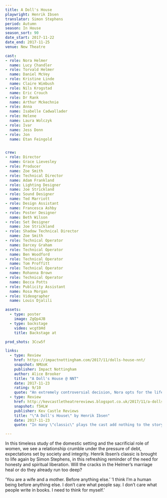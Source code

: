 ```yaml
---
title: A Doll's House
playwright: Henrik Ibsen
translator: Simon Stephens
period: Autumn
season: In House
season_sort: 90
date_start: 2017-11-22
date_end: 2017-11-25
venue: New Theatre

cast:
- role: Nora Helmer
  name: Lucy Chandler
- role: Torvald Helmer
  name: Daniel McVey
- role: Kristine Linde
  name: Claire Wimbush
- role: Nils Krogstad
  name: Eric Crouch
- role: Dr Rank
  name: Arthur Mckechnie
- role: Anna
  name: Isabelle Cadwallader
- role: Helene
  name: Laura Wolczyk
- role: Ivar
  name: Jess Donn
- role: Jon
  name: Etan Feingold


crew:
- role: Director
  name: Grace Lievesley
- role: Producer
  name: Zoe Smith
- role: Technical Director
  name: Adam Frankland
- role: Lighting Designer
  name: Joe Strickland
- role: Sound Designer
  name: Ted Marriott
- role: Design Assistant
  name: Francesca Ashby
- role: Poster Designer
  name: Beth Wilson
- role: Set Designer
  name: Joe Strickland
- role: Shadow Technical Director
  name: Zoe Smith
- role: Technical Operator
  name: Darcey Graham
- role: Technical Operator
  name: Ben Woodford
- role: Technical Operator
  name: Tom Proffitt
- role: Technical Operator
  name: Rohanna Brown
- role: Technical Operator
  name: Becca Potts
- role: Publicity Assistant
  name: Rosa Morgan
- role: Videographer
  name: Louis Djalili

assets:
  - type: poster
    image: ZgQp4JB
  - type: backstage
    video: wcgtbHd
    title: Backstage at

prod_shots: 3Ccw5f

links:
  - type: Review
    href: https://impactnottingham.com/2017/11/dolls-house-nnt/
    snapshot: NMUoK
    publisher: Impact Nottingham
    author: Alice Brooker
    title: "A Doll's House @ NNT"
    date: 2017-11-23
    rating: 9/10
    quote: "An extremely controversial decision, Nora opts for the life of a ‘human being above anything else’, and leaves the audience reflecting on how conventional morality has impacted what humans consider to be responsibilities of everyday life."
  - type: Review
    href: http://kevcastletheatrereviews.blogspot.co.uk/2017/11/a-dolls-house-by-henrik-ibsen.html
    snapshot: f5HLW
    publisher: Kev Castle Reviews
    title: "\"A Doll's House\" by Henrik Ibsen"
    date: 2017-11-23
    quote: "In many \"classic\" plays the cast add nothing to the story, this was the opposite as the cast, for me, made the play interesting and gave a freshness to the plots."

---
```


In this timeless study of the domestic setting and the sacrificial role of women, we see a relationship crumble under the pressure of debt, expectations set by society and integrity. Henrik Ibsen’s classic is brought to life again by Simon Stephens, in this refreshing reminder of the need for honesty and spiritual liberation. Will the cracks in the Helmer’s marriage heal or do they already run too deep?

‘You are a wife and a mother. Before anything else.’ ‘I think I’m a human being before anything else. I don’t care what people say. I don’t care what people write in books. I need to think for myself.’
